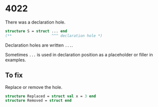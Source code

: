 # 4022

There was a declaration hole.

```sml
structure S = struct ... end
(**                  ^^^ declaration hole *)
```

Declaration holes are written `...`.

Sometimes `...` is used in declaration position as a placeholder or filler in examples.

## To fix

Replace or remove the hole.

```sml
structure Replaced = struct val x = 3 end
structure Removed = struct end
```
